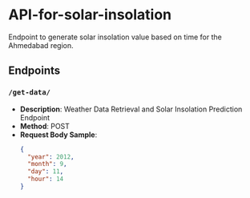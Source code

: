# API-for-solar-insolation

Endpoint to generate solar insolation value based on time for the Ahmedabad region.

## Endpoints

### `/get-data/`
- **Description**: Weather Data Retrieval and Solar Insolation Prediction Endpoint
- **Method**: POST
- **Request Body Sample**:
  ```json
  {
    "year": 2012,
    "month": 9,
    "day": 11,
    "hour": 14
  }

